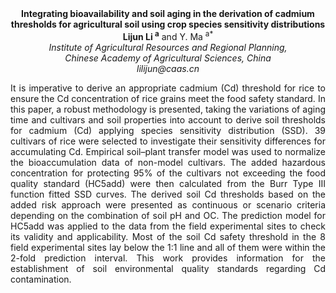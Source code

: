 <center><strong>Integrating bioavailability and soil aging in the derivation of cadmium thresholds for
agricultural soil using crop species sensitivity distributions</strong>

<center><strong>Lijun Li <sup>a</sup></strong> and Y. Ma <sup>a*</sup>

<center><i>Institute of Agricultural Resources and Regional Planning, </i>

<center><i>Chinese Academy of Agricultural Sciences, China</i>

<center><i>lilijun@caas.cn</i>

<p style="text-align:justify">It is imperative to derive an appropriate cadmium (Cd) threshold for
rice to ensure the Cd concentration of rice grains meet the food safety
standard. In this paper, a robust methodology is presented, taking the
variations of aging time and cultivars and soil properties into account
to derive soil thresholds for cadmium (Cd) applying species sensitivity
distribution (SSD). 39 cultivars of rice were selected to investigate
their sensitivity differences for accumulating Cd. Empirical soil–plant
transfer model was used to normalize the bioaccumulation data of
non-model cultivars. The added hazardous concentration for protecting
95% of the cultivars not exceeding the food quality standard (HC5add)
were then calculated from the Burr Type III function fitted SSD curves.
The derived soil Cd thresholds based on the added risk approach were
presented as continuous or scenario criteria depending on the
combination of soil pH and OC. The prediction model for HC5add was
applied to the data from the field experimental sites to check its
validity and applicability. Most of the soil Cd safety threshold in the
8 field experimental sites lay below the 1:1 line and all of them were
within the 2-fold prediction interval. This work provides information
for the establishment of soil environmental quality standards regarding
Cd contamination.
